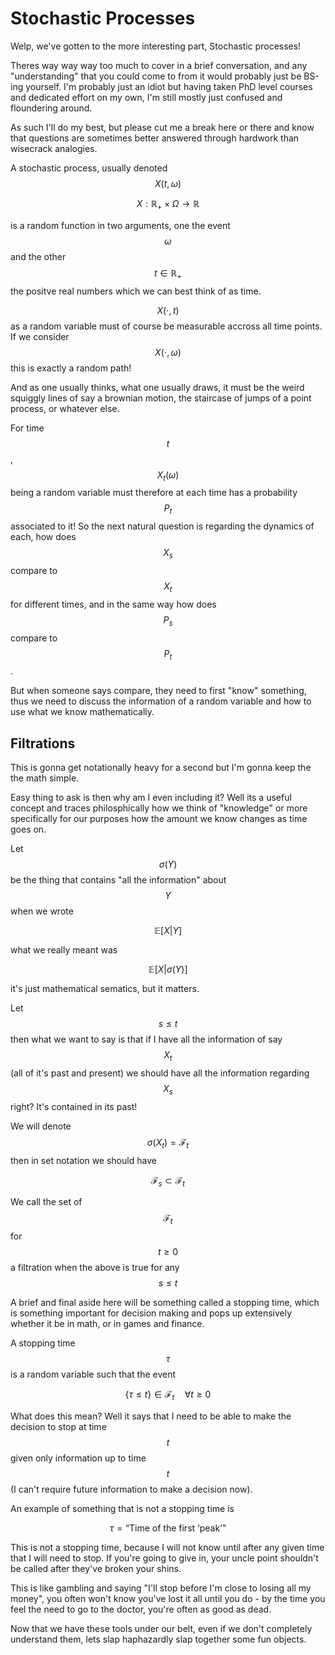 # Stochastic Processes

Welp, we've gotten to the more interesting part, Stochastic processes!

Theres way way way too much to cover in a brief conversation, and any "understanding" that you could come to from it would probably just be BS-ing yourself. I'm probably just an idiot but having taken PhD level courses and dedicated effort on my own, I'm still mostly just confused and floundering around.

As such I'll do my best, but please cut me a break here or there and know that questions are sometimes better answered through hardwork than wisecrack analogies.

A stochastic process, usually denoted $$X(t, \omega)$$

$$
X: \mathbb{R}_+ \times \Omega \rightarrow \mathbb{R}
$$

is a random function in two arguments, one the event $$\omega$$ and the other $$t \in \mathbb{R}_{+}$$ the positve real numbers which we can best think of as time.

$$X(\cdot, t)$$ as a random variable must of course be measurable accross all time points. If we consider $$X(\cdot, \omega)$$ this is exactly a random path!

And as one usually thinks, what one usually draws, it must be the weird squiggly lines of say a brownian motion, the staircase of jumps of a point process, or whatever else.

For time $$t$$, $$X_t ( \omega)$$ being a random variable must therefore at each time has a probability $$P_t$$ associated to it! So the next natural question is regarding the dynamics of each, how does $$X_s$$ compare to $$X_t$$ for different times, and in the same way how does $$P_s$$ compare to $$P_t$$.

But when someone says compare, they need to first "know" something, thus we need to discuss the information of a random variable and how to use what we know mathematically.

## Filtrations

This is gonna get notationally heavy for a second but I'm gonna keep the the math simple.

Easy thing to ask is then why am I even including it? Well its a useful concept and traces philosphically how we think of "knowledge" or more specifically for our purposes how the amount we know changes as time goes on.

Let $$\sigma(Y)$$ be the thing that contains "all the information" about $$Y$$ when we wrote

$$
\mathbb{E}[X|Y]
$$

what we really meant was

$$
\mathbb{E}[X|\sigma(Y)]
$$

it's just mathematical sematics, but it matters.

Let $$s \leq t$$ then what we want to say is that if I have all the information of say $$X_t$$ (all of it's past and present) we should have all the information regarding $$X_s$$ right? It's contained in its past!

We will denote $$\sigma(X_t) = \mathcal{F}_t$$ then in set notation we should have

$$
\mathcal{F}_s \subset \mathcal{F}_t
$$

We call the set of $$\mathcal{F}_t$$ for $$t \geq 0$$ a filtration when the above is true for any $$s \leq t$$

A brief and final aside here will be something called a stopping time, which is something important for decision making and pops up extensively whether it be in math, or in games and finance.

A stopping time $$\tau$$ is a random variable such that the event

$$
\{ \tau \leq t \} \in \mathcal{F}_t \quad \forall t \geq 0
$$

What does this mean? Well it says that I need to be able to make the decision to stop at time $$t$$ given only information up to time $$t$$ (I can't require future information to make a decision now).

An example of something that is not a stopping time is

$$
\tau = \text{``Time of the first `peak`"}
$$

This is not a stopping time, because I will not know until after any given time that I will need to stop. If you're going to give in, your uncle point shouldn't be called after they've broken your shins.

This is like gambling and saying "I'll stop before I'm close to losing all my money", you often won't know you've lost it all until you do - by the time you feel the need to go to the doctor, you're often as good as dead.

Now that we have these tools under our belt, even if we don't completely understand them, lets slap haphazardly slap together some fun objects.
